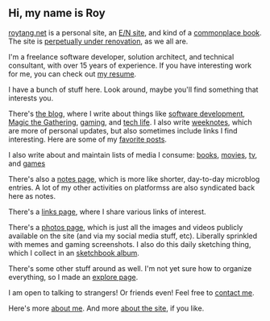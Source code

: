 ---
---

## Hi, my name is Roy

<a href="https://roytang.net">roytang.net</a> is a personal site, an [E/N site](http://sawv.org/en.html), and kind of a [commonplace book](https://en.wikipedia.org/wiki/Commonplace_book). The site is [perpetually under renovation](/2019/08/perpetually-under-renovation/), as we all are.

I'm a freelance software developer, solution architect, and technical consultant, with over 15 years of experience. If you have interesting work for me, you can check out [my resume](/resume). 

I have a bunch of stuff here. Look around, maybe you'll find something that interests you. 

There's [the blog](/blog), where I write about things like [software development](/tags/software-development/), [Magic the Gathering](/tags/mtg/), [gaming](/tags/gaming), and [tech life](tags). I also write [weeknotes](/tags/weeknotes), which are more of personal updates, but also sometimes include links I find interesting. Here are some of my [favorite posts](/tags/favorites).

I also write about and maintain lists of media I consume: [books](/reviews/books), [movies](/reviews/movies), [tv](/reviews/tv), and [games](/reviews/games)

There's also a [notes page](/notes), which is more like shorter, day-to-day microblog entries. A lot of my other activities on platformss are also syndicated back here as notes.

There's a [links page](/links), where I share various links of interest.

There's a [photos page](/photos), which is just all the images and videos publicly available on the site (and via my social media stuff, etc). Liberally sprinkled with memes and gaming screenshots. I also do this daily sketching thing, which I collect in an [sketchbook album](/albums/sketchbook).

There's some other stuff around as well. I'm not yet sure how to organize everything, so I made an [explore page](/page/explore).

I am open to talking to strangers! Or friends even! Feel free to [contact me](/page/about/contact/).

Here's more [about me](/about). And more [about the site](/page/about/site/), if you like.


